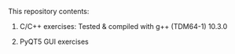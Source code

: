 This repository contents:
1. C/C++ exercises: 
Tested & compiled with g++ (TDM64-1) 10.3.0
        
2. PyQT5 GUI exercises
